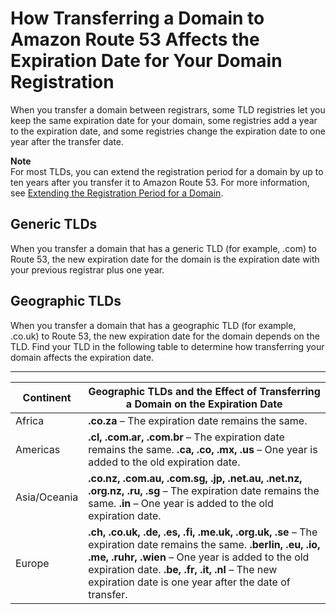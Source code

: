 # How Transferring a Domain to Amazon Route 53 Affects the Expiration Date for Your Domain Registration<a name="domain-transfer-to-route-53-expiration"></a>

When you transfer a domain between registrars, some TLD registries let you keep the same expiration date for your domain, some registries add a year to the expiration date, and some registries change the expiration date to one year after the transfer date\.

**Note**  
For most TLDs, you can extend the registration period for a domain by up to ten years after you transfer it to Amazon Route 53\. For more information, see [Extending the Registration Period for a Domain](domain-extend.md)\.

## Generic TLDs<a name="domain-transfer-to-route-53-expiration-generic"></a>

When you transfer a domain that has a generic TLD \(for example, \.com\) to Route 53, the new expiration date for the domain is the expiration date with your previous registrar plus one year\.

## Geographic TLDs<a name="domain-transfer-to-route-53-expiration-geographic"></a>

When you transfer a domain that has a geographic TLD \(for example, \.co\.uk\) to Route 53, the new expiration date for the domain depends on the TLD\. Find your TLD in the following table to determine how transferring your domain affects the expiration date\.


****  

| Continent | Geographic TLDs and the Effect of Transferring a Domain on the Expiration Date | 
| --- | --- | 
| Africa | **\.co\.za** – The expiration date remains the same\. | 
| Americas |  **\.cl, \.com\.ar, \.com\.br** – The expiration date remains the same\. **\.ca, \.co, \.mx, \.us** – One year is added to the old expiration date\.  | 
| Asia/Oceania |  **\.co\.nz, \.com\.au, \.com\.sg, \.jp, \.net\.au, \.net\.nz, \.org\.nz, \.ru, \.sg** – The expiration date remains the same\. **\.in** – One year is added to the old expiration date\.  | 
| Europe |  **\.ch, \.co\.uk, \.de, \.es, \.fi, \.me\.uk, \.org\.uk, \.se** – The expiration date remains the same\. **\.berlin, \.eu, \.io, \.me, \.ruhr, \.wien** – One year is added to the old expiration date\. **\.be, \.fr, \.it, \.nl** – The new expiration date is one year after the date of transfer\.  | 